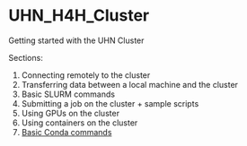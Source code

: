 # UHN_H4H_Cluster

Getting started with the UHN Cluster

Sections:
1. Connecting remotely to the cluster
2. Transferring data between a local machine and the cluster
3. Basic SLURM commands
4. Submitting a job on the cluster + sample scripts
5. Using GPUs on the cluster
6. Using containers on the cluster
7. [Basic Conda commands](https://docs.conda.io/projects/conda/en/latest/user-guide/cheatsheet.html)
